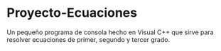 # Proyecto-Ecuaciones
Un pequeño programa de consola hecho en Visual C++ que sirve para resolver ecuaciones de primer, segundo y tercer grado.

